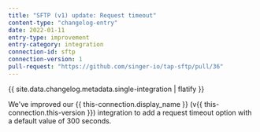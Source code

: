 ```yaml
---
title: "SFTP (v1) update: Request timeout"
content-type: "changelog-entry"
date: 2022-01-11
entry-type: improvement
entry-category: integration
connection-id: sftp
connection-version: 1
pull-request: "https://github.com/singer-io/tap-sftp/pull/36"
---
```

{{ site.data.changelog.metadata.single-integration | flatify }}

We've improved our {{ this-connection.display_name }} (v{{ this-connection.this-version }}) integration to add a request timeout option with a default value of 300 seconds.